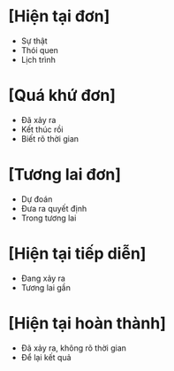 # [Hiện tại đơn]
* Sự thật
* Thói quen
* Lịch trình

# [Quá khứ đơn]
* Đã xảy ra
* Kết thúc rồi
* Biết rõ thời gian

# [Tương lai đơn]
* Dự đoán
* Đưa ra quyết định
* Trong tương lai

# [Hiện tại tiếp diễn]
* Đang xảy ra
* Tương lai gần

# [Hiện tại hoàn thành]
* Đã xảy ra, không rõ thời gian
* Để lại kết quả